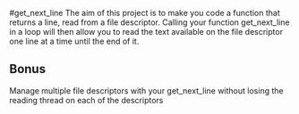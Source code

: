 #get_next_line
The aim of this project is to make you code a function that returns a line, read from a file descriptor.
Calling your function get_next_line in a loop will then allow you to read the text available on the file descriptor one line at a time until the end of it.
## Bonus
Manage multiple file descriptors with your get_next_line without losing the reading thread on each of the descriptors
